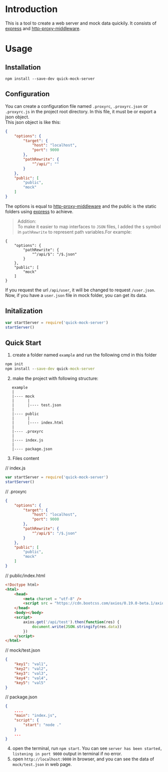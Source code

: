 # Introduction
This is a tool to create a web server and mock data quickily. It consists of [express](https://github.com/expressjs/express) and [http-proxy-middleware](https://github.com/chimurai/http-proxy-middleware).  

# Usage
## Installation
`npm install --save-dev quick-mock-server`
## Configuration
You can create a configuration file named `.proxyrc`, `.proxyrc.json` or `.proxyrc.js` in the project root directory. In this file, it must be or export a json object.   
This json object is like this:
```json
{
    "options": {
        "target": {
            "host": "localhost",
            "port": 9000
        },
        "pathRewrite": {
            "^/api/": ""
        }
    },
    "public": [
        "public",
        "mock"
    ]
}
```
The options is equal to [http-proxy-middleware](https://github.com/chimurai/http-proxy-middleware) and the public is the static folders using [express](https://github.com/expressjs/express) to achieve.

> Addition:  
To make it easier to map interfaces to `JSON` files, I added the `$` symbol in `pathRewrite` to represent path variables.For example:
```
{
    "options": {
        "pathRewrite": {
            "^/api/$": "/$.json"
        }
    },
    "public": [
        "mock"
    ]
}
```
If you request the url `/api/user`, it will be changed to request `/user.json`. Now, if you have a `user.json` file in mock folder, you can get its data.


## Initalization
```js
var startServer = require('quick-mock-server')
startServer()
```

## Quick Start
1. create a folder named `example` and run the following cmd in this folder
```cmd
npm init
npm install --save-dev quick-mock-server
```
2. make the project with following structure:
```
   example
   |
   |---- mock
   |      |
   |      |---- test.json
   |
   |---- public
   |      |
   |      |---- index.html
   |
   |---- .proxyrc
   |
   |---- index.js
   |
   |---- package.json
```
3. Files content  

// index.js
```js
var startServer = require('quick-mock-server')
startServer()
```
// .proxyrc
```json
{
    "options": {
        "target": {
            "host": "localhost",
            "port": 9000
        },
        "pathRewrite": {
            "^/api/$": "/$.json"
        }
    },
    "public": [
        "public",
        "mock"
    ]
}
```
// public/index.html
```html
<!Doctype html>
<html>
    <head>
        <meta charset = "utf-8" />
        <script src = "https://cdn.bootcss.com/axios/0.19.0-beta.1/axios.js" />
    </head>
    <body></body>
    <script>
        axios.get('/api/test').then(function(res) {
            document.write(JSON.stringify(res.data))
        })
    </script>
</html>
```
// mock/test.json
```json
{
    "key1": "val1",
    "key2": "val2",
    "key3": "val3",
    "key4": "val4",
    "key5": "val5"
}
```
// package.json
```json
{
    ....
    "main": "index.js",
    "script": {
        "start": "node ."
    }
    ...
}
```
4. open the terminal, run `npm start`. You can see `server has been started, listening in port 9000` output in terminal if no error.
5. open `http://localhost:9000` in browser, and you can see the data of `mock/test.json` in web page.